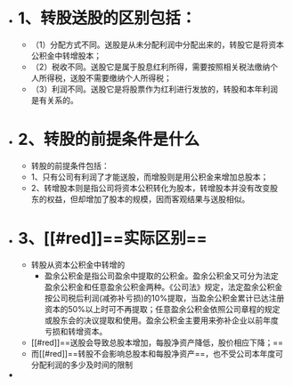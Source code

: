 - # 1、转股送股的区别包括：
	- （1）分配方式不同。送股是从未分配利润中分配出来的，转股它是将资本公积金中转增股本；
	- （2）税收不同。送股它是属于股息红利所得，需要按照相关税法缴纳个人所得税，送股不需要缴纳个人所得税；
	- （3）利润不同。送股它是将股票作为红利进行发放的，转股和本年利润是有关系的。
- # 2、转股的前提条件是什么
	- 转股的前提条件包括：
	- 1、只有公司有利润了才能送股，而增股则是用公积金来增加总股本；
	- 2、转增股本则是指公司将资本公积转化为股本，转增股本并没有改变股东的权益，但却增加了股本的规模，因而客观结果与送股相似。
- # 3、[[#red]]==实际区别==
	- 转股从资本公积金中转增的
		- 盈余公积金是指公司盈余中提取的公积金。盈余公积金又可分为法定盈余公积金和任意盈余公积金两种。《公司法》规定，法定盈余公积金按公司税后利润(减弥补亏损)的10%提取，当盈余公积金累计已达注册资本的50%以上时可不再提取；任意盈余公积金依照公司章程的规定或股东会的决议提取和使用。盈余公积金主要用来弥补企业以前年度亏损和转增资本。
	- [[#red]]==送股会导致总股本增加，每股净资产降低，股价相应下降；==
	- 而[[#red]]==转股不会影响总股本和每股净资产==，也不受公司本年度可分配利润的多少及时间的限制
-